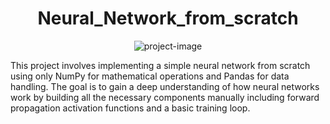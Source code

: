 <h1 align="center" id="title">Neural_Network_from_scratch</h1>

<p align="center"><img src="https://socialify.git.ci/Ananthannn/Neural_Network_from_scratch/image?language=1&amp;name=1&amp;theme=Light" alt="project-image"></p>

<p id="description">This project involves implementing a simple neural network from scratch using only NumPy for mathematical operations and Pandas for data handling. The goal is to gain a deep understanding of how neural networks work by building all the necessary components manually including forward propagation activation functions and a basic training loop.</p>